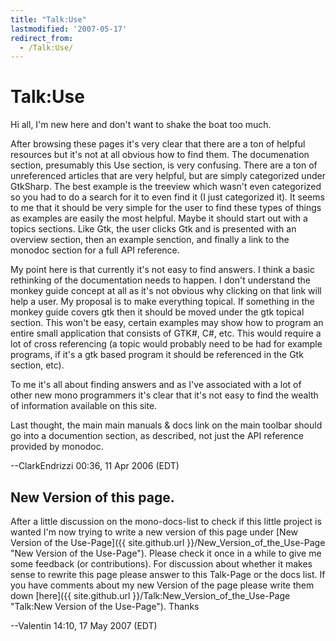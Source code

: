 ```yaml
---
title: "Talk:Use"
lastmodified: '2007-05-17'
redirect_from:
  - /Talk:Use/
---
```


Talk:Use
========

Hi all, I'm new here and don't want to shake the boat too much.

After browsing these pages it's very clear that there are a ton of helpful resources but it's not at all obvious how to find them. The documenation section, presumably this Use section, is very confusing. There are a ton of unreferenced articles that are very helpful, but are simply categorized under GtkSharp. The best example is the treeview which wasn't even categorized so you had to do a search for it to even find it (I just categorized it). It seems to me that it should be very simple for the user to find these types of things as examples are easily the most helpful. Maybe it should start out with a topics sections. Like Gtk, the user clicks Gtk and is presented with an overview section, then an example senction, and finally a link to the monodoc section for a full API reference.

My point here is that currently it's not easy to find answers. I think a basic rethinking of the documentation needs to happen. I don't understand the monkey guide concept at all as it's not obvious why clicking on that link will help a user. My proposal is to make everything topical. If something in the monkey guide covers gtk then it should be moved under the gtk topical section. This won't be easy, certain examples may show how to program an entire small application that consists of GTK\#, C\#, etc. This would require a lot of cross referencing (a topic would probably need to be had for example programs, if it's a gtk based program it should be referenced in the Gtk section, etc).

To me it's all about finding answers and as I've associated with a lot of other new mono programmers it's clear that it's not easy to find the wealth of information available on this site.

Last thought, the main main manuals & docs link on the main toolbar should go into a documention section, as described, not just the API reference provided by monodoc.

--ClarkEndrizzi 00:36, 11 Apr 2006 (EDT)

New Version of this page.
-------------------------

After a little discussion on the mono-docs-list to check if this little project is wanted I'm now trying to write a new version of this page under [New Version of the Use-Page]({{ site.github.url }}/New_Version_of_the_Use-Page "New Version of the Use-Page"). Please check it once in a while to give me some feedback (or contributions). For discussion about whether it makes sense to rewrite this page please answer to this Talk-Page or the docs list. If you have comments about my new Version of the page please write them down [here]({{ site.github.url }}/Talk:New_Version_of_the_Use-Page "Talk:New Version of the Use-Page"). Thanks

--Valentin 14:10, 17 May 2007 (EDT)

